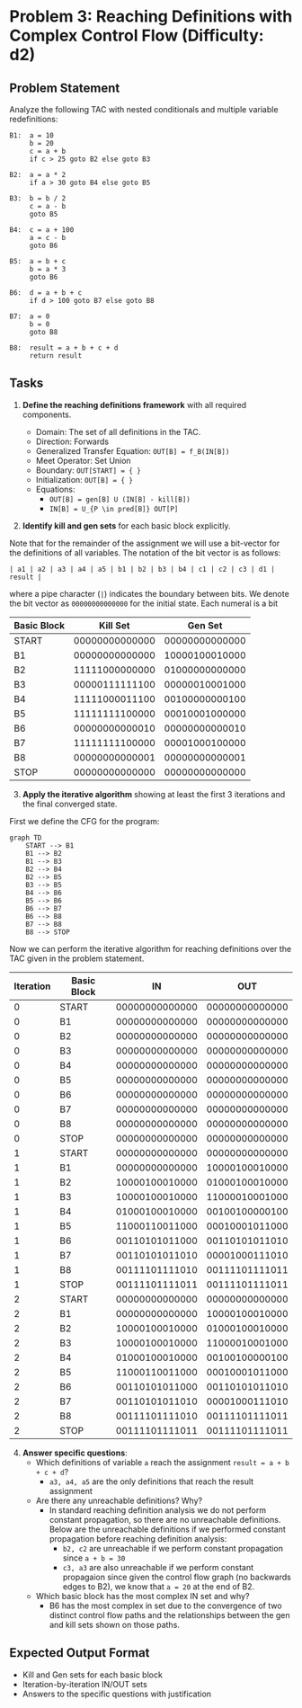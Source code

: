 # Problem 3: Reaching Definitions with Complex Control Flow (Difficulty: d2)

## Problem Statement

Analyze the following TAC with nested conditionals and multiple variable redefinitions:

```
B1:  a = 10
     b = 20
     c = a + b
     if c > 25 goto B2 else goto B3

B2:  a = a * 2
     if a > 30 goto B4 else goto B5

B3:  b = b / 2
     c = a - b
     goto B5

B4:  c = a + 100
     a = c - b
     goto B6

B5:  a = b + c
     b = a * 3
     goto B6

B6:  d = a + b + c
     if d > 100 goto B7 else goto B8

B7:  a = 0
     b = 0
     goto B8

B8:  result = a + b + c + d
     return result
```

## Tasks

1. **Define the reaching definitions framework** with all required components.
    - Domain: The set of all definitions in the TAC.
    - Direction: Forwards
    - Generalized Transfer Equation: `OUT[B] = f_B(IN[B])`
    - Meet Operator: Set Union
    - Boundary: `OUT[START] = { }`
    - Initialization: `OUT[B] = { }`
    - Equations:
        - `OUT[B] = gen[B] U (IN[B] - kill[B])`
        - `IN[B] = U_{P \in pred[B]} OUT[P]`

2. **Identify kill and gen sets** for each basic block explicitly.

Note that for the remainder of the assignment we will use a bit-vector for the
definitions of all variables. The notation of the bit vector is as follows:

```
| a1 | a2 | a3 | a4 | a5 | b1 | b2 | b3 | b4 | c1 | c2 | c3 | d1 | result |
```

where a pipe character (`|`) indicates the boundary between bits. We denote the
bit vector as `00000000000000` for the initial state. Each numeral is a bit

| Basic Block | Kill Set       | Gen Set        |
| ----------- | -------------- | -------------- |
| START       | 00000000000000 | 00000000000000 |
| B1          | 00000000000000 | 10000100010000 |
| B2          | 11111000000000 | 01000000000000 |
| B3          | 00000111111100 | 00000010001000 |
| B4          | 11111000011100 | 00100000000100 |
| B5          | 11111111100000 | 00010001000000 |
| B6          | 00000000000010 | 00000000000010 |
| B7          | 11111111100000 | 00001000100000 |
| B8          | 00000000000001 | 00000000000001 |
| STOP        | 00000000000000 | 00000000000000 |

3. **Apply the iterative algorithm** showing at least the first 3 iterations and the final converged state.

First we define the CFG for the program:
```mermaid
graph TD
    START --> B1
    B1 --> B2
    B1 --> B3
    B2 --> B4
    B2 --> B5
    B3 --> B5
    B4 --> B6
    B5 --> B6
    B6 --> B7
    B6 --> B8
    B7 --> B8
    B8 --> STOP
```

Now we can perform the iterative algorithm for reaching definitions over the
TAC given in the problem statement.

| Iteration | Basic Block | IN             | OUT            |
| --------- | ----------- | -------------- | -------------- |
| 0         | START       | 00000000000000 | 00000000000000 |
| 0         | B1          | 00000000000000 | 00000000000000 |
| 0         | B2          | 00000000000000 | 00000000000000 |
| 0         | B3          | 00000000000000 | 00000000000000 |
| 0         | B4          | 00000000000000 | 00000000000000 |
| 0         | B5          | 00000000000000 | 00000000000000 |
| 0         | B6          | 00000000000000 | 00000000000000 |
| 0         | B7          | 00000000000000 | 00000000000000 |
| 0         | B8          | 00000000000000 | 00000000000000 |
| 0         | STOP        | 00000000000000 | 00000000000000 |
| 1         | START       | 00000000000000 | 00000000000000 |
| 1         | B1          | 00000000000000 | 10000100010000 |
| 1         | B2          | 10000100010000 | 01000100010000 |
| 1         | B3          | 10000100010000 | 11000010001000 |
| 1         | B4          | 01000100010000 | 00100100000100 |
| 1         | B5          | 11000110011000 | 00010001011000 |
| 1         | B6          | 00110101011000 | 00110101011010 |
| 1         | B7          | 00110101011010 | 00001000111010 |
| 1         | B8          | 00111101111010 | 00111101111011 |
| 1         | STOP        | 00111101111011 | 00111101111011 |
| 2         | START       | 00000000000000 | 00000000000000 |
| 2         | B1          | 00000000000000 | 10000100010000 |
| 2         | B2          | 10000100010000 | 01000100010000 |
| 2         | B3          | 10000100010000 | 11000010001000 |
| 2         | B4          | 01000100010000 | 00100100000100 |
| 2         | B5          | 11000110011000 | 00010001011000 |
| 2         | B6          | 00110101011000 | 00110101011010 |
| 2         | B7          | 00110101011010 | 00001000111010 |
| 2         | B8          | 00111101111010 | 00111101111011 |
| 2         | STOP        | 00111101111011 | 00111101111011 |


4. **Answer specific questions**:
   - Which definitions of variable `a` reach the assignment `result = a + b + c + d`?
     - `a3, a4, a5` are the only definitions that reach the result assignment
   - Are there any unreachable definitions? Why?
     - In standard reaching definition analysis we do not perform constant
       propagation, so there are no unreachable definitions. Below are the
       unreachable definitions if we performed constant propagation before
       reaching definition analysis:
       - `b2, c2` are unreachable if we perform constant propagation since
         `a + b = 30`
       - `c3, a3` are also unreachable if we perform constant propagaion since
         given the control flow graph (no backwards edges to B2), we know that
         `a = 20` at the end of B2.
   - Which basic block has the most complex IN set and why?
     - B6 has the most complex in set due to the convergence of two distinct
       control flow paths and the relationships between the gen and kill sets
       shown on those paths.

## Expected Output Format

- Kill and Gen sets for each basic block
- Iteration-by-iteration IN/OUT sets
- Answers to the specific questions with justification
